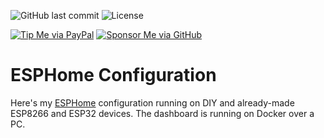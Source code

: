 ![GitHub last commit](https://img.shields.io/github/last-commit/danimart1991/esphome-config)
![License](https://img.shields.io/github/license/danimart1991/esphome-config.svg)

[![Tip Me via PayPal](https://img.shields.io/badge/PayPal-tip%20me-blue.svg?logo=paypal&style=flat)](https://www.paypal.me/danimart1991)
[![Sponsor Me via GitHub](https://img.shields.io/badge/GitHub-sponsor%20me-blue.svg?logo=github&style=flat)](https://github.com/sponsors/danimart1991)

# ESPHome Configuration

Here's my [ESPHome](https://esphome.io/) configuration running on DIY and already-made ESP8266 and ESP32 devices. The dashboard is running on Docker over a PC.
